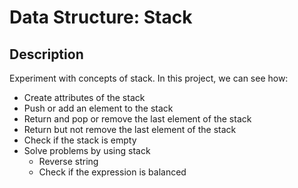 # Data Structure: Stack

## Description
Experiment with concepts of stack. In this project, we can see how:
* Create attributes of the stack
* Push or add an element to the stack
* Return and pop or remove the last element of the stack
* Return but not remove the last element of the stack
* Check if the stack is empty
* Solve problems by using stack
  * Reverse string
  * Check if the expression is balanced
